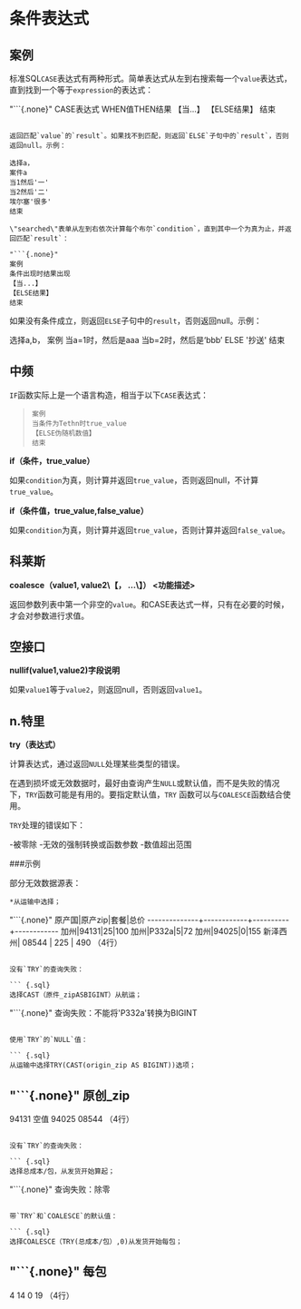 条件表达式
=======================

案例
----

标准SQL`CASE`表达式有两种形式。简单表达式从左到右搜索每一个`value`表达式，直到找到一个等于`expression`的表达式：

"```{.none}"
CASE表达式
WHEN值THEN结果
【当...】
【ELSE结果】
结束
```

返回匹配`value`的`result`。如果找不到匹配，则返回`ELSE`子句中的`result`，否则返回null。示例：

选择a，
案件a
当1然后'一'
当2然后'二'
埃尔塞'很多'
结束

\"searched\"表单从左到右依次计算每个布尔`condition`，直到其中一个为真为止，并返回匹配`result`：

"```{.none}"
案例
条件出现时结果出现
【当...】
【ELSE结果】
结束
```

如果没有条件成立，则返回`ELSE`子句中的`result`，否则返回null。示例：

选择a,b，
案例
当a=1时，然后是aaa
当b=2时，然后是‘bbb’
ELSE '抄送'
结束

中频
--

`IF`函数实际上是一个语言构造，相当于以下`CASE`表达式：

> ```{.none} .
>案例
>当条件为Tethn时true_value
>【ELSE伪随机数值】
>结束
> ```

**if（条件，true\_value）**

如果`condition`为真，则计算并返回`true_value`，否则返回null，不计算`true_value`。


**if（条件值，true\_value,false\_value）**

如果`condition`为真，则计算并返回`true_value`，否则计算并返回`false_value`。


科莱斯
--------

**coalesce（value1, value2\【， \...\】） <功能描述>**

返回参数列表中第一个非空的`value`。和CASE表达式一样，只有在必要的时候，才会对参数进行求值。


空接口
------

**nullif(value1,value2)字段说明**

如果`value1`等于`value2`，则返回null，否则返回`value1`。


n.特里
---

**try（表达式）**

计算表达式，通过返回`NULL`处理某些类型的错误。

在遇到损坏或无效数据时，最好由查询产生`NULL`或默认值，而不是失败的情况下，`TRY`函数可能是有用的。要指定默认值，`TRY`
函数可以与`COALESCE`函数结合使用。

`TRY`处理的错误如下：

-被零除
-无效的强制转换或函数参数
-数值超出范围

###示例

部分无效数据源表：

``` {.sql}
*从运输中选择；
```

"```{.none}"
原产国|原产zip|套餐|总价
--------------+------------+----------+------------
加州|94131|25|100
加州|P332a|5|72
加州|94025|0|155
新泽西州| 08544 | 225 | 490
（4行）
```

没有`TRY`的查询失败：

``` {.sql}
选择CAST（原件_zipASBIGINT）从航运；
```

"```{.none}"
查询失败：不能将'P332a'转换为BIGINT
```

使用`TRY`的`NULL`值：

``` {.sql}
从运输中选择TRY(CAST(origin_zip AS BIGINT))选项；
```

"```{.none}"
原创_zip
------------
94131
空值
94025
08544
（4行）
```

没有`TRY`的查询失败：

``` {.sql}
选择总成本/包，从发货开始算起；
```

"```{.none}"
查询失败：除零
```

带`TRY`和`COALESCE`的默认值：

``` {.sql}
选择COALESCE（TRY(总成本/包）,0)从发货开始每包；
```

"```{.none}"
每包
-------------
4
14
0
19
（4行）
```
